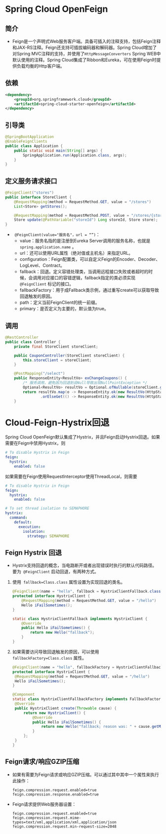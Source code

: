 # Spring Cloud OpenFeign

## 简介

- Feign是一个声明式Web服务客户端。具备可插入的注释支持，包括Feign注释和JAX-RS注释。Feign还支持可插拔编码器和解码器。Spring Cloud增加了对Spring MVC注释的支持，并使用了`HttpMessageConverters` Spring WEB中默认使用的注释。Spring Cloud集成了Ribbon和Eureka，可在使用Feign时提供负载均衡的Http客户端。

## 依赖

```xml
<dependency>
    <groupId>org.springframework.cloud</groupId>
    <artifactId>spring-cloud-starter-openfeign</artifactId>
</dependency>
```

## 引导类

```java
@SpringBootApplication
@EnableFeignClients
public class Application {
    public static void main(String[] args) {
        SpringApplication.run(Application.class, args);
    }
}
```

## 定义服务请求接口

```java
@FeignClient("stores")
public interface StoreClient {
    @RequestMapping(method = RequestMethod.GET, value = "/stores")
    List<Store> getStores();

    @RequestMapping(method = RequestMethod.POST, value = "/stores/{storeId}", consumes = "application/json")
    Store update(@PathVariable("storeId") Long storeId, Store store);
}
```

- ` @FeignClient(value="服务名"，url = “”)`：
  - value：服务名指的是注册到Eureka Server调用的服务名称，也就是` spring.application.name` 。
  - url：还可以使用URL属性（绝对值或主机名）来指定URL。
  - configuration：Feign配置类，可以自定义Feign的Encoder、Decoder、LogLevel、Contract。
  - fallback：回退。定义容错处理类，当调用远程接口失败或者超时的时候，会调用对应接口的容错逻辑，fallback指定的类必须实现` @FeignClient` 标记的接口。
  - fallbackFactory：用于成Fallback类示例，通过重写create可以获取导致回退触发的原因。
  - path：定义当前FeignClient的统一前缀。
  - primary：是否定义为主要的，默认值为true。

## 调用

```java
@RestController
public class Controller {
    private final StoreClient storeClient;

    public CouponController(StoreClient storeClient) {
        this.storeClient = storeClient;
    }

    @PostMapping("/select")
    public ResponseEntity<ResultVo> exChangeCoupons() {
        /* 服务调用，避免因为回退到会Null导致出现NullPointException */
        Optional<ResultVo> resultVo = Optional.ofNullable(storeClient.getStores());
        return resultVo.map(o -> ResponseEntity.ok(new ResultVo(HttpStatus.OK.value(), "成功", o.getData())))
                .orElseGet(() -> ResponseEntity.ok(new ResultVo(HttpStatus.BAD_REQUEST.value(), "请求失败")));
    }
```



# Cloud-Feign-Hystrix回退

Spring Cloud OpenFeign默认集成了Hystrix，并且Feign启动Hystrix回退。如果需要在Feign中禁用Hystrix，则

```yaml
# To disable Hystrix in Feign
feign:
  hystrix:
    enabled: false
```

如果需要在Feign使用RequestInterceptor使用ThreadLocal，则需要

```yaml
# To disable Hystrix in Feign
feign:
  hystrix:
    enabled: false

# To set thread isolation to SEMAPHORE
hystrix:
  command:
    default:
      execution:
        isolation:
          strategy: SEMAPHORE
```

## Feign Hystrix 回退

- Hystrix支持回退的概念，当电路断开或者出现错误时执行的默认代码路径。要为` @FeignClient` 启动回退，有两种方式。

1. 使用` fallback=Class.class` 属性设置为实现回退的类名。

   ```java
   @FeignClient(name = "hello", fallback = HystrixClientFallback.class)
   protected interface HystrixClient {
       @RequestMapping(method = RequestMethod.GET, value = "/hello")
       Hello iFailSometimes();
   }
   
   static class HystrixClientFallback implements HystrixClient {
       @Override
       public Hello iFailSometimes() {
           return new Hello("fallback");
       }
   }
   ```

   

2. 如果需要访问导致回退触发的原因，可以使用` fallbackFactory=Class.class` 属性。

   ```java
   @FeignClient(name = "hello", fallbackFactory = HystrixClientFallbackFactory.class)
   protected interface HystrixClient {
   	@RequestMapping(method = RequestMethod.GET, value = "/hello")
   	Hello iFailSometimes();
   }
   
   @Component
   static class HystrixClientFallbackFactory implements FallbackFactory<HystrixClient> {
   	@Override
   	public HystrixClient create(Throwable cause) {
   		return new HystrixClient() {
   			@Override
   			public Hello iFailSometimes() {
   				return new Hello("fallback; reason was: " + cause.getMessage());
   			}
   		};
   	}
   }
   ```

## Feign请求/响应GZIP压缩

- 如果有需要为Feign请求或响应GZIP压缩。可以通过其中其中一个属性来执行此操作：

  ```properties
  feign.compression.request.enabled=true
  feign.compression.response.enabled=true
  ```

- Feign请求提供Web服务器设置：

  ```properties
  feign.compression.request.enabled=true
  feign.compression.request.mime-types=text/xml,application/xml,application/json
  feign.compression.request.min-request-size=2048
  ```

  